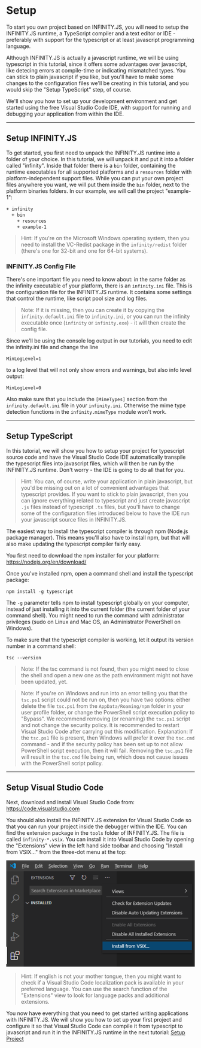 # Setup

To start you own project based on INFINITY.JS, you will need to setup the INFINITY.JS runtime, a TypeScript compiler and a text editor or IDE - preferably with support for the typescript or at least javascript programming language.

Although INFINITY.JS is actually a javascript runtime, we will be using typescript in this tutorial, since it offers some advantages over javascript, like detecing errors at compile-time or indicating mismatched types.
You can stick to plain javascript if you like, but you'll have to make some changes to the configuration files we'll be creating in this tutorial, and you would skip the "Setup TypeScript" step, of course.

We'll show you how to set up your development environment and get started using the free Visual Studio Code IDE, with support for running and debugging your application from within the IDE.


---


## Setup INFINITY.JS

To get started, you first need to unpack the INFINITY.JS runtime into a folder of your choice. In this tutorial, we will unpack it and put it into a folder called "infinity". Inside that folder there is a `bin` folder, containing the runtime executables for all supported platforms and a `resources` folder with platform-independent support files. While you can put your own project files anywhere you want, we will put them inside the `bin` folder, next to the platform binaries folders. In our example, we will call the project "example-1":

```
+ infinity
  + bin
    + resources
    + example-1
```

> Hint: If you're on the Microsoft Windows operating system, then you need to install the VC-Redist package in the `infinity/redist` folder (there's one for 32-bit and one for 64-bit systems).


### INFINITY.JS Config File

There's one important file you need to know about: in the same folder as the infinity executable of your platform, there is an `infinity.ini` file. This is the configuration file for the INFINITY.JS runtime. It contains some settings that control the runtime, like script pool size and log files.

> Note: If it is missing, then you can create it by copying the `infinity.default.ini` file to `infinity.ini`, or you can run the infinity executable once (`infinity` or `infinity.exe`) - it will then create the config file.

Since we'll be using the console log output in our tutorials, you need to edit the infinity.ini file and change the line

```
MinLogLevel=1
```

to a log level that will not only show errors and warnings, but also info level output:

```
MinLogLevel=0
```

Also make sure that you include the `[MimeTypes]` section from the `infinity.default.ini` file in your `infinity.ini`. Otherwise the mime type detection functions in the `infinity.mimeType` module won't work.

---


## Setup TypeScript

In this tutorial, we will show you how to setup your project for typescript source code and have the Visual Studio Code IDE automatically transpile the typescript files into javascript files, which will then be run by the INFINITY.JS runtime. Don't worry - the IDE is going to do all that for you.

> Hint: You can, of course, write your application in plain javascript, but you'd be missing out on a lot of convenient advantages that typescript provides. If you want to stick to plain javascript, then you can ignore everything related to typescript and just create javascript `.js` files instead of typescript `.ts` files, but you'll have to change some of the configuration files introduced below to have the IDE run your javascript source files in INFINITY.JS.

The easiest way to install the typescript compiler is through npm (Node.js package manager). This means you'll also have to install npm, but that will also make updating the typescript compiler fairly easy.

You first need to download the npm installer for your platform:
https://nodejs.org/en/download/

Once you've installed npm, open a command shell and install the typescript package:

```shell
npm install -g typescript
```

The `-g` parameter tells npm to install typescript globally on your computer, instead of just installing it into the current folder (the current folder of your command shell). You might need to run the command with administrator privileges (sudo on Linux and Mac OS, an Administrator PowerShell on Windows).

To make sure that the typescript compiler is working, let it output its version number in a command shell:

```shell
tsc --version
```

> Note: If the tsc command is not found, then you might need to close the shell and open a new one as the path environment might not have been updated, yet.

> Note: If you're on Windows and run into an error telling you that the `tsc.ps1` script could not be run on, then you have two options: either delete the file `tsc.ps1` from the `AppData/Roaming/npm` folder in your user profile folder, or change the PowerShell script execution policy to "Bypass". We recommend removing (or renaming) the `tsc.ps1` script and not change the security policy. It is recommended to restart Visual Studio Code after carrying out this modification.
Explanation: If the `tsc.ps1` file is present, then Windows will prefer it over the `tsc.cmd` command - and if the security policy has been set up to not allow PowerShell script execution, then it will fail. Removing the `tsc.ps1` file will result in the `tsc.cmd` file being run, which does not cause issues with the PowerShell script policy.


---


## Setup Visual Studio Code

Next, download and install Visual Studio Code from:
https://code.visualstudio.com

You should also install the INFINITY.JS extension for Visual Studio Code so that you can run your project inside the debugger within the IDE. You can find the extension package in the `tools` folder of INFINITY.JS. The file is called `infinity-*.vsix`. You can install it into Visual Studio Code by opening the "Extensions" view in the left hand side toolbar and choosing "Install from VSIX..." from the three-dot menu at the top:

![Install Visual Studio Code extension](img/setup-vscode-extension.png)

> Hint: If english is not your mother tongue, then you might want to check if a Visual Studio Code localization pack is available in your preferred language. You can use the search function of the "Extensions" view to look for language packs and additional extensions.

You now have everything that you need to get started writing applications with INFINITY.JS. We will show you how to set up your first project and configure it so that Visual Studio Code can compile it from typescript to javascript and run it in the INFINITY.JS runtime in the next tutorial: [Setup Project](setup-project.md)
